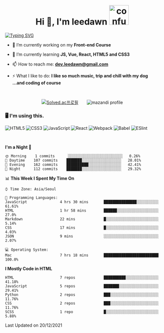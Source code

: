 <h1 align="center">Hi 👋, I'm leedawn <img src="https://emoji.gg/assets/emoji/5041-confusedcat.png" width="64px" height="64px" alt="confusedCat"></h1>

[![Typing SVG](https://readme-typing-svg.herokuapp.com?color=%23FCC419&center=true&vCenter=true&width=854&height=72&lines=Welcome+to+my+Github+Profile!;I'm+a+Front+end+developer;I'm+Growing+programmer)](https://git.io/typing-svg)

- 🔭 I’m currently working on my **Front-end Course**

- 🌱 I’m currently learning **JS, Vue, React, HTML5 and CSS3**

- 📫 How to reach me: **dev.leedawn@gmail.com**

- ⚡ What I like to do: **I like so much music, trip and chill with my dog ...and coding of course**  
<br />

<div align="center">

[![Solved.ac프로필](http://mazassumnida.wtf/api/v2/generate_badge?boj=leedawn)](https://solved.ac/leedawn) &nbsp;&nbsp;&nbsp;&nbsp;&nbsp; ![mazandi profile](http://mazandi.herokuapp.com/api?handle=leedawn&theme=cold)

</div>

<h3>🖥 I'm using this.</h3>

![HTML5](https://img.shields.io/badge/HTML5-E34F26?style=for-the-badge&logo=html5&logoColor=white)
![CSS3](https://img.shields.io/badge/CSS3-1572B6?style=for-the-badge&logo=css3&logoColor=white)
![JavaScript](https://img.shields.io/badge/JavaScript-323330?style=for-the-badge&logo=javascript&logoColor=F7DF1E)
![React](https://img.shields.io/badge/React-20232A?style=for-the-badge&logo=react&logoColor=61DAFB)
![Webpack](https://img.shields.io/badge/Webpack-8DD6F9?style=for-the-badge&logo=webpack&logoColor=white)
![Babel](https://img.shields.io/badge/Babel-F9DC3E?style=for-the-badge&logo=Babel&logoColor=white)
![ESlint](https://img.shields.io/badge/ESlint-30336b?style=for-the-badge&logo=ESlint&logoColor=white)


<br />

<!--START_SECTION:waka-->
**I'm a Night 🦉** 

```text
🌞 Morning    1 commits      ░░░░░░░░░░░░░░░░░░░░░░░░░   0.26% 
🌆 Daytime    107 commits    ███████░░░░░░░░░░░░░░░░░░   28.01% 
🌃 Evening    162 commits    ██████████░░░░░░░░░░░░░░░   42.41% 
🌙 Night      112 commits    ███████░░░░░░░░░░░░░░░░░░   29.32%

```


📊 **This Week I Spent My Time On** 

```text
⌚︎ Time Zone: Asia/Seoul

💬 Programming Languages: 
JavaScript               4 hrs 30 mins       ███████████████░░░░░░░░░░   61.61% 
HTML                     1 hr 58 mins        ██████░░░░░░░░░░░░░░░░░░░   27.0% 
Markdown                 22 mins             █░░░░░░░░░░░░░░░░░░░░░░░░   5.14% 
CSS                      17 mins             █░░░░░░░░░░░░░░░░░░░░░░░░   4.03% 
JSON                     9 mins              ░░░░░░░░░░░░░░░░░░░░░░░░░   2.07%

💻 Operating System: 
Mac                      7 hrs 18 mins       █████████████████████████   100.0%

```

**I Mostly Code in HTML** 

```text
HTML                     7 repos             ██████████░░░░░░░░░░░░░░░   41.18% 
JavaScript               5 repos             ███████░░░░░░░░░░░░░░░░░░   29.41% 
Python                   2 repos             ███░░░░░░░░░░░░░░░░░░░░░░   11.76% 
CSS                      2 repos             ███░░░░░░░░░░░░░░░░░░░░░░   11.76% 
SCSS                     1 repo              █░░░░░░░░░░░░░░░░░░░░░░░░   5.88%

```



 Last Updated on 20/12/2021
<!--END_SECTION:waka-->
